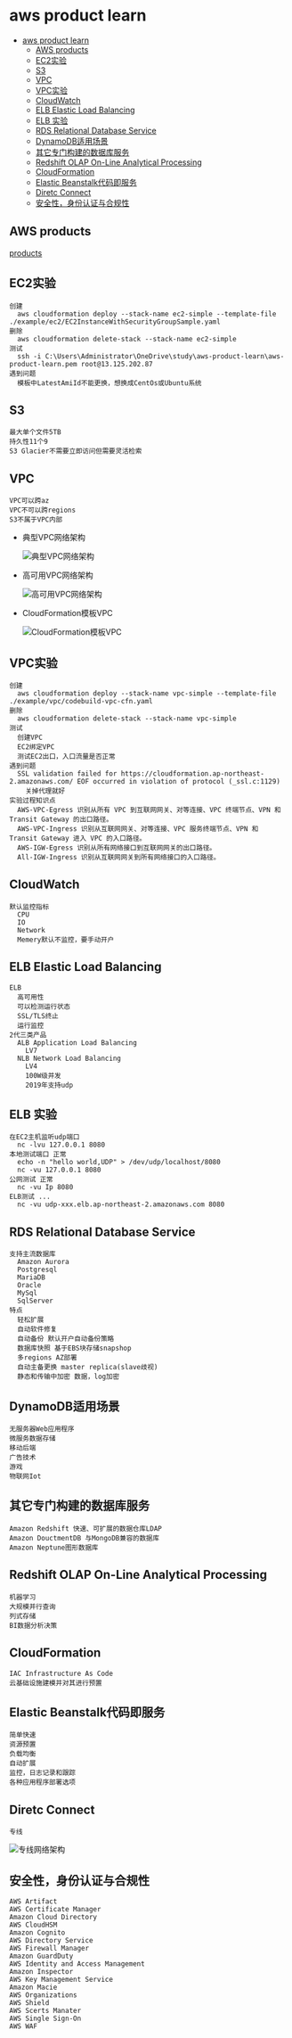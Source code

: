# aws product learn
<!-- TOC -->

- [aws product learn](#aws-product-learn)
    - [AWS products](#aws-products)
    - [EC2实验](#ec2%E5%AE%9E%E9%AA%8C)
    - [S3](#s3)
    - [VPC](#vpc)
    - [VPC实验](#vpc%E5%AE%9E%E9%AA%8C)
    - [CloudWatch](#cloudwatch)
    - [ELB Elastic Load Balancing](#elb-elastic-load-balancing)
    - [ELB 实验](#elb-%E5%AE%9E%E9%AA%8C)
    - [RDS Relational Database Service](#rds-relational-database-service)
    - [DynamoDB适用场景](#dynamodb%E9%80%82%E7%94%A8%E5%9C%BA%E6%99%AF)
    - [其它专门构建的数据库服务](#%E5%85%B6%E5%AE%83%E4%B8%93%E9%97%A8%E6%9E%84%E5%BB%BA%E7%9A%84%E6%95%B0%E6%8D%AE%E5%BA%93%E6%9C%8D%E5%8A%A1)
    - [Redshift OLAP On-Line Analytical Processing](#redshift-olap-on-line-analytical-processing)
    - [CloudFormation](#cloudformation)
    - [Elastic Beanstalk代码即服务](#elastic-beanstalk%E4%BB%A3%E7%A0%81%E5%8D%B3%E6%9C%8D%E5%8A%A1)
    - [Diretc Connect](#diretc-connect)
    - [安全性，身份认证与合规性](#%E5%AE%89%E5%85%A8%E6%80%A7%E8%BA%AB%E4%BB%BD%E8%AE%A4%E8%AF%81%E4%B8%8E%E5%90%88%E8%A7%84%E6%80%A7)

<!-- /TOC -->

## AWS products
  [products](./products/README.md)

## EC2实验
    创建
      aws cloudformation deploy --stack-name ec2-simple --template-file ./example/ec2/EC2InstanceWithSecurityGroupSample.yaml
    删除
      aws cloudformation delete-stack --stack-name ec2-simple
    测试
      ssh -i C:\Users\Administrator\OneDrive\study\aws-product-learn\aws-product-learn.pem root@13.125.202.87
    遇到问题
      模板中LatestAmiId不能更换，想换成CentOs或Ubuntu系统

## S3
    最大单个文件5TB
    持久性11个9
    S3 Glacier不需要立即访问但需要灵活检索

## VPC
    VPC可以跨az
    VPC不可以跨regions
    S3不属于VPC内部

  - 典型VPC网络架构

    ![典型VPC网络架构](./vpcArchitecture/vpc-architecture_diagram.png)

  - 高可用VPC网络架构

    ![高可用VPC网络架构](./vpcHAArchitecture/vpc-architecture_diagram.png)

  - CloudFormation模板VPC

    ![CloudFormation模板VPC](./vpcCloudFormationTemplate/template1-designer.png)

## VPC实验
    创建
      aws cloudformation deploy --stack-name vpc-simple --template-file ./example/vpc/codebuild-vpc-cfn.yaml
    删除
      aws cloudformation delete-stack --stack-name vpc-simple
    测试
      创建VPC
      EC2绑定VPC
      测试EC2出口，入口流量是否正常
    遇到问题
      SSL validation failed for https://cloudformation.ap-northeast-2.amazonaws.com/ EOF occurred in violation of protocol (_ssl.c:1129)
        关掉代理就好
    实验过程知识点
      AWS-VPC-Egress 识别从所有 VPC 到互联网网关、对等连接、VPC 终端节点、VPN 和 Transit Gateway 的出口路径。
      AWS-VPC-Ingress 识别从互联网网关、对等连接、VPC 服务终端节点、VPN 和 Transit Gateway 进入 VPC 的入口路径。
      AWS-IGW-Egress 识别从所有网络接口到互联网网关的出口路径。
      All-IGW-Ingress 识别从互联网网关到所有网络接口的入口路径。

## CloudWatch
    默认监控指标
      CPU
      IO
      Network
      Memery默认不监控，要手动开户

## ELB Elastic Load Balancing
    ELB
      高可用性
      可以检测运行状态
      SSL/TLS终止
      运行监控
    2代三类产品
      ALB Application Load Balancing
        LV7
      NLB Network Load Balancing
        LV4
        100W级并发
        2019年支持udp

## ELB 实验
    在EC2主机监听udp端口
      nc -lvu 127.0.0.1 8080
    本地测试端口 正常
      echo -n "hello world,UDP" > /dev/udp/localhost/8080
      nc -vu 127.0.0.1 8080
    公网测试 正常
      nc -vu Ip 8080
    ELB测试 ...
      nc -vu udp-xxx.elb.ap-northeast-2.amazonaws.com 8080

## RDS Relational Database Service
    支持主流数据库
      Amazon Aurora
      Postgresql
      MariaDB
      Oracle
      MySql
      SqlServer
    特点
      轻松扩展
      自动软件修复
      自动备份 默认开户自动备份策略
      数据库快照 基于EBS块存储snapshop
      多regions AZ部署
      自动主备更换 master replica(slave歧视)
      静态和传输中加密 数据，log加密

## DynamoDB适用场景
    无服务器Web应用程序
    微服务数据存储
    移动后端
    广告技术
    游戏
    物联网Iot

## 其它专门构建的数据库服务
    Amazon Redshift 快速、可扩展的数据仓库LDAP
    Amazon DouctmentDB 与MongoDB兼容的数据库
    Amazon Neptune图形数据库

## Redshift OLAP On-Line Analytical Processing
    机器学习
    大规模并行查询
    列式存储
    BI数据分析决策

## CloudFormation
    IAC Infrastructure As Code
    云基础设施建模并对其进行预置

## Elastic Beanstalk代码即服务
    简单快速
    资源预置
    负载均衡
    自动扩展
    监控，日志记录和跟踪
    各种应用程序部署选项

## Diretc Connect
    专线
  ![专线网络架构](./directConnect/1666883898115.jpg)

## 安全性，身份认证与合规性
    AWS Artifact
    AWS Certificate Manager
    Amazon Cloud Directory
    AWS CloudHSM
    Amazon Cognito
    AWS Directory Service
    AWS Firewall Manager
    Amazon GuardDuty
    AWS Identity and Access Management
    Amazon Inspector
    AWS Key Management Service
    Amazon Macie
    AWS Organizations
    AWS Shield
    AWS Scerts Manater
    AWS Single Sign-On
    AWS WAF